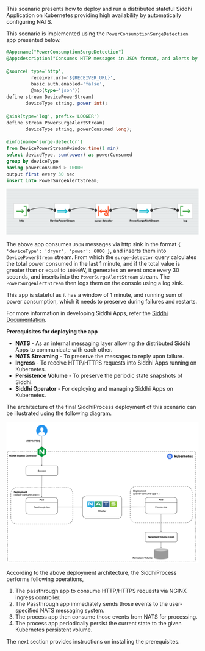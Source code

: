 This scenario presents how to deploy and run a distributed stateful Siddhi Application on Kubernetes providing high availability by automatically configuring NATS. 

This scenario is implemented using the `PowerConsumptionSurgeDetection` app presented below.

```sql
@App:name("PowerConsumptionSurgeDetection")
@App:description("Consumes HTTP messages in JSON format, and alerts by logging a message once every 30 seconds, if the total power consumption in the last 1 minute is greater than or equal to 10000W.")

@source( type='http', 
         receiver.url='${RECEIVER_URL}',
         basic.auth.enabled='false', 
         @map(type='json'))
define stream DevicePowerStream(
       deviceType string, power int);

@sink(type='log', prefix='LOGGER')  
define stream PowerSurgeAlertStream(
       deviceType string, powerConsumed long);

@info(name='surge-detector')  
from DevicePowerStream#window.time(1 min) 
select deviceType, sum(power) as powerConsumed
group by deviceType
having powerConsumed > 10000
output first every 30 sec
insert into PowerSurgeAlertStream;
```

![Graphical View of PowerConsumptionSurgeDetection App](../../assets/PowerConsumptionSurgeDetection.png "Graphical View of PowerConsumptionSurgeDetection App")

The above app consumes `JSON` messages via http sink in the format `{ 'deviceType': 'dryer', 'power': 6000 }`, and inserts them into `DevicePowerStream` stream. From which the `surge-detector` query calculates the total power consumed in the last 1 minute, and if the total value is greater than or equal to `10000`W, it generates an event once every 30 seconds, and inserts into the `PowerSurgeAlertStream` stream. The `PowerSurgeAlertStream` then logs them on the console using a log sink.

This app is stateful as it has a window of 1 minute, and running sum of power consumption, which it needs to preserve during failures and restarts.

For more information in developing Siddhi Apps, refer the [Siddhi Documentation](http://siddhi.io/redirect/docs).

**Prerequisites for deploying the app**

- **NATS** - As an internal messaging layer allowing the distributed Siddhi Apps to communicate with each other.
- **NATS Streaming** - To preserve the messages to reply upon failure.
- **Ingress** - To receive HTTP/HTTPS requests into Siddhi Apps running on Kubernetes.
- **Persistence Volume** - To preserve the periodic state snapshots of Siddhi. 
- **Siddhi Operator** - For deploying and managing Siddhi Apps on Kubernetes.

The architecture of the final SiddhiProcess deployment of this scenario can be illustrated using the following diagram.

![Architecture Diagram](../../assets/architectures/distributed-stateful-deployment.png "Architecture Diagram")

According to the above deployment architecture, the SiddhiProcess performs following operations,

1. The passthrough app to consume HTTP/HTTPS requests via NGINX ingress controller.
1. The Passthrough app immediately sends those events to the user-specified NATS messaging system.
1. The process app then consume those events from NATS for processing.
1. The process app periodically persist the current state to the given Kubernetes persistent volume.

The next section provides instructions on installing the prerequisites.
